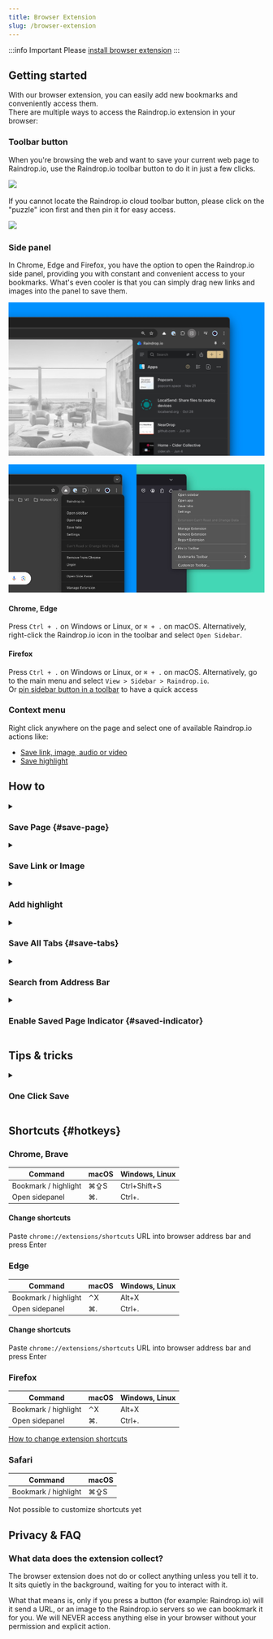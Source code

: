 ```yaml
---
title: Browser Extension
slug: /browser-extension
---
```


:::info Important
Please [install browser extension](../../getting-started/install-extension/index.md)
:::


## Getting started
With our browser extension, you can easily add new bookmarks and conveniently access them.   
There are multiple ways to access the Raindrop.io extension in your browser:

### Toolbar button
When you're browsing the web and want to save your current web page to Raindrop.io, use the Raindrop.io toolbar button to do it in just a few clicks.

<p><img src={require('./intro.jpg').default} style={{width:'auto',maxHeight:300,display:'inline'}} /></p>

If you cannot locate the Raindrop.io cloud toolbar button, please click on the "puzzle" icon first and then pin it for easy access.

<p><img src={require('./pintoolbar.jpg').default} style={{width:'auto', maxHeight:350,display:'inline'}} /></p>

### Side panel
In Chrome, Edge and Firefox, you have the option to open the Raindrop.io side panel, providing you with constant and convenient access to your bookmarks.
What's even cooler is that you can simply drag new links and images into the panel to save them.

![](sidebar.jpg)

![](open-sidebar.jpg)

#### Chrome, Edge
Press `Ctrl + .` on Windows or Linux, or `⌘ + .` on macOS. Alternatively, right-click the Raindrop.io icon in the toolbar and select `Open Sidebar`.

#### Firefox
Press `Ctrl + .` on Windows or Linux, or `⌘ + .` on macOS. Alternatively, go to the main menu and select `View > Sidebar > Raindrop.io`.   
Or <a href="https://support.mozilla.org/kb/use-firefox-sidebar-access-bookmarks-history-synced" target="_blank">pin sidebar button in a toolbar</a> to have a quick access

### Context menu
Right click anywhere on the page and select one of available Raindrop.io actions like:
- [Save link, image, audio or video](#save-page)
- [Save highlight](../highlights/index.md)

## How to

<!------------------------------>
<details><summary>

### Save Page {#save-page}

</summary>

1. Browse to a website or video you would like to save to Raindrop.io 
2. Click the Raindrop.io extension button or press a [keyboard shortcut](#hotkeys)
3. Click the `Save` button to send the content to the `Unsorted` or chosen collection

</details>


<!------------------------------>
<details><summary>

### Save Link or Image

</summary>

1. Right-click on a link or image
2. Select `Save link` or `Save image`

</details>



<!------------------------------>
<details><summary>

### Add highlight

</summary>

[Learn more](../highlights/index.md#add-extension)

</details>


<!------------------------------>
<details><summary>

### Save All Tabs {#save-tabs}

</summary>

When you have many tabs open, saving them one at a time is a bit tedious. Instead you can save them at once.
<p><img src={require('./tabs.jpg').default} style={{maxHeight:496}} /></p>

**How to use?**
1. Right-click on the Raindrop.io extension
    - If you don’t see the Raindrop.io extension icon, click the `puzzle` icon
2. Click `Save tabs`

<p><img src={require('./save-tabs.png').default} style={{maxHeight:422}} /></p>

By default saved tabs will have a tag with a date. That way you can find them easily later.

</details>


<!------------------------------>
<details><summary>

### Search from Address Bar

</summary>

You can search your bookmarks right from browser address bar by typing special keyword before your query.

![](./omnibox.png)

Just type ``rd`` and then your search query. For example `rd design`.

:::tip
Feel free to use [advanced search operators](../search/index.md#operators) to find precisely
:::

:::warning
This feature is not available in Safari, Vivaldi
:::

:::note
**Chrome only**: Make sure that Chrome `Settings / Search engine / Keyboard shortcut` setting value is `Space or tab`
:::

</details>


<!------------------------------>
<details><summary>

### Enable Saved Page Indicator {#saved-indicator}

</summary>

See if a page already saved: special [✔] indicator will be showed when you visit already saved page

<p style={{display: 'grid', gridGap: 8, gridAutoFlow: 'column'}}>
    <img src={require('./highlight.jpg').default} style={{maxHeight:100,display:'inline'}} />
    <img src={require('./highlight-safari.jpg').default} style={{maxHeight:100,display:'inline'}} />
</p>

1. Click on a Raindrop.io extension button
2. Click on your profile avatar
3. Click `Settings`
4. Enable `Saved page indicator` in `Permissions` section

</details>



## Tips & tricks

<!------------------------------>
<details><summary>

### One Click Save

</summary>

Do you prefer to save new bookmarks as fast as possible and organize them later?
Follow few simple steps to enable one click save mode:

1. Click on a Raindrop.io extension button
2. Click on your profile avatar
3. Click `Settings`
4. Select `Clipper` in `Appearance` section
5. Enable `Save automatically` in `New bookmark` section

</details>


## Shortcuts {#hotkeys}

### Chrome, Brave
Command | macOS | Windows, Linux
------- | ------ | --------------
Bookmark / highlight | ⌘⇪S | Ctrl+Shift+S
Open sidepanel | ⌘. | Ctrl+.

#### Change shortcuts
Paste `chrome://extensions/shortcuts` URL into browser address bar and press Enter


### Edge
Command | macOS | Windows, Linux
------- | ------ | --------------
Bookmark / highlight | ⌃X | Alt+X
Open sidepanel | ⌘. | Ctrl+.

#### Change shortcuts
Paste `chrome://extensions/shortcuts` URL into browser address bar and press Enter


### Firefox
Command | macOS | Windows, Linux
------- | ------ | --------------
Bookmark / highlight | ⌃X | Alt+X
Open sidepanel | ⌘. | Ctrl+.

[How to change extension shortcuts](https://support.mozilla.org/en-US/kb/manage-extension-shortcuts-firefox)


### Safari
Command | macOS
------- | ------
Bookmark / highlight | ⌘⇪S

Not possible to customize shortcuts yet


## Privacy & FAQ
### What data does the extension collect?
The browser extension does not do or collect anything unless you tell it to. It sits quietly in the background, waiting for you to interact with it.

What that means is, only if you press a button (for example: Raindrop.io) will it send a URL, or an image to the Raindrop.io servers so we can bookmark it for you. We will NEVER access anything else in your browser without your permission and explicit action.
